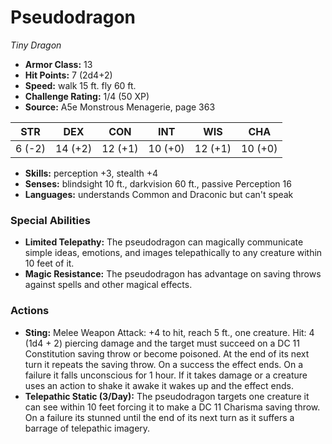 # Pseudodragon

*Tiny* *Dragon*

- **Armor Class:** 13
- **Hit Points:** 7 (2d4+2)
- **Speed:** walk 15 ft. fly 60 ft.
- **Challenge Rating:** 1/4 (50 XP)
- **Source:** A5e Monstrous Menagerie, page 363

| STR | DEX | CON | INT | WIS | CHA |
| --- | --- | --- | --- | --- | --- |
| 6 (-2) | 14 (+2) | 12 (+1) | 10 (+0) | 12 (+1) | 10 (+0) |

- **Skills:** perception +3, stealth +4
- **Senses:** blindsight 10 ft., darkvision 60 ft., passive Perception 16
- **Languages:** understands Common and Draconic but can't speak

### Special Abilities

- **Limited Telepathy:** The pseudodragon can magically communicate simple ideas, emotions, and images telepathically to any creature within 10 feet of it.
- **Magic Resistance:** The pseudodragon has advantage on saving throws against spells and other magical effects.

### Actions

- **Sting:** Melee Weapon Attack: +4 to hit, reach 5 ft., one creature. Hit: 4 (1d4 + 2) piercing damage  and the target must succeed on a DC 11 Constitution saving throw or become poisoned. At the end of its next turn  it repeats the saving throw. On a success  the effect ends. On a failure  it falls unconscious for 1 hour. If it takes damage  or a creature uses an action to shake it awake  it wakes up  and the effect ends.
- **Telepathic Static (3/Day):** The pseudodragon targets one creature it can see within 10 feet  forcing it to make a DC 11 Charisma saving throw. On a failure  its stunned until the end of its next turn as it suffers a barrage of telepathic imagery.


